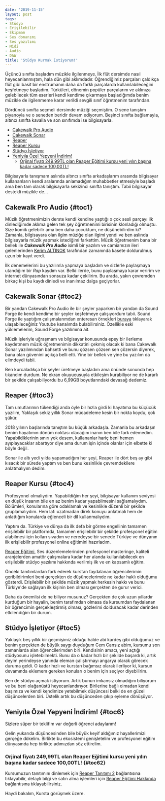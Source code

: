 ```yaml
---
date: '2019-11-15'
layout: post
tags:
- Stüdyo
- Erişilebilir
- Ekipman
- Ses donanımı
- Ses yazılımı
- Midi
- Audio
- DAW
title: 'Stüdyo Kurmak İstiyorum!'
---
```


Üçüncü sınıfta başladım müzikle ilgilenmeye. İlk flüt dersimde nasıl
heyecanlanmıştım, hala dün gibi aklımdadır. Öğrendiğimiz parçaları
çaldıkça flüt gibi basit bir enstrumanın daha da farklı parçalarda
kullanılabileceğini keşfetmeye başladım. Türküleri, dönemin popüler
parçalarını ve aklınıza gelebilecek tüm eserleri kendi kendime çıkarmaya
başladığımda benim müzikle de ilgilenmeme karar verildi sevgili sınıf
öğretmenim tarafından.

Dördüncü sınıfta seçmeli dersimde müziği seçmiştim. O sene tanıştım
piyanoyla ve o seneden beridir devam ediyorum. Beşinci sınıfta
bağlamayla, altıncı sınıfta kavalla ve son sınıfımda ise bilgisayarla.

-   [Cakewalk Pro Audio](#toc1)
-   [Cakewalk Sonar](#toc2)
-   [Reaper](#toc3)
-   [Reaper Kursu](#toc4)
-   [Stüdyo İşletiyor](#toc5)
-   [Yeniyıla Özel Yepyeni İndirim!](#toc6)
    -   [Orjinal fiyatı 249,99TL olan Reaper Eğitimi kursu yeni yılın
        başına kadar sadece 100,00TL!](#toc62)

Bilgisayarla tanışmam aslında altıncı sınıfta arkadaşlarım arasında
bilgisayar kullananların kendi aralarında anlamadığım muhabbetler
etmesiyle başladı ama ben tam olarak bilgisayarla sekizinci sınıfta
tanıştım. Tabii bilgisayar destekli müzikle de...

Cakewalk Pro Audio {#toc1}
------------------

Müzik öğretmenimizin derste kendi kendine yaptığı o çok sesli parçayı
ilk dinlediğimde aklıma gelen tek şey öğretmenimi birisinin klonladığı
olmuştu. Size komik gelebilir ama ben daha çocuktum, ne düşünebilirdim
ki? Zamanla, bilgisayara olan ilgim müziğe olan ilgimi yendi ve ben
aslında bilgisayarla müzik yapmak istediğimi farkettim. Müzik öğretmenim
bana bir bellek ile ***Cakewalk Pro Audio*** isimli bir yazılım ve
camiamızın ileri gelenlerinden [Kerim ALTINOK](http://selimkerim.com/)
tarafından zamanında kasete doldurulmuş uzun bir kayıt verdi.

İlk denemelerimi bu yazılımla yapmaya başladım ve sizlerle paylaşmaya
utandığım bir *Rap* kaydım var. Belki ilerde, bunu paylaşmaya karar
veririm ve internet dünyasından sonsuza kadar çekilirim. Bu arada, yakın
çevremden birkaç kişi bu kaydı dinledi ve inanılmaz dalga geçiyorlar.

Cakewalk Sonar {#toc2}
--------------

Bir yandan Cakewalk Pro Audio ile bir şeyler yaparken bir yandan da
Sound Forge ile kendi kendime bir şeyler keşfetmeye çalışıyordum tabii.
Sound Forge ile yaptığım çalışmalarımdan enteresan örnekleri
[buraya](https://youtube.com/borafirlangec) tıklayarak ulaşabileceğiniz
Youtube kanalımda bulabilirsiniz. Özellikle eski yüklemelerim, Sound
Forge yazılımına ait.

Müzik işleriyle uğraşmam ve bilgisayar konusunda epey bir ilerleme
kaydetmem müzik öğretmenimin dikkatini çekmiş olacak ki bana Cakewalk
Sonar yazılımından bahsetti ve bunu çözsen çözsen sen çözersin diyerek,
bana olan güvenini açıkça belli etti. Yine bir bellek ve yine bu yazılım
da elimdeydi tabii.

Ben kurcaladıkça bir şeyler üretmeye başladım ama önünde sonunda hep
tıkandım durdum. Ne ekran okuyucusuyla etkileşim kurabiliyor ne de
kararlı bir şekilde çalışabiliyordu bu 6,99GB boyutlarındaki devasağ
dedemiz.

Reaper {#toc3}
------

Tam umutlarımın tükendiği anda öyle bir hızla girdi ki hayatıma bu
küçücük yazılım, Yaklaşık sekiz yıllık Sonar mücadeleme kesin bir nokta
koydu, çok şükür.

2018 yılının başlarında tanıştım bu küçük arkadaşla. Zamanla bu
arkadaşın benim hayatımın dönüm noktası olacağını inanın ben bile fark
edemedim. Yapabildiklerinin sınırı yok desem, kullananlar hariç beni
hemen ayıplayacaklar abartıyor diye ama durum işin içinde olanlar için
elbette ki böyle değil.

Sonar ile altı yedi yılda yapamadığım her şeyi, Reaper ile dört beş ay
gibi kısacık bir sürede yaptım ve ben bunu kesinlikle çevremdekilere anlatmalıyım dedim.

Reaper Kursu {#toc4}
------------

Profesyonel olmalıydım. Yapabildiğim her şeyi, bilgisayar kullanım
seviyesi en düşük insanın bile en az benim kadar yapabilmesini
sağlamalıydım. Bölümleri, konularına göre odaklamalı ve kesinlikle
düzenli bir şekilde gruplamalıydım. Hem lafı uzatmadan direk konuyu
anlatmalı hem de anlattığım konularda eğlenceli bir dil kullanmalıydım.

Yaptım da. Türkiye ve dünya da ilk defa bir görme engellinin tamamen
erişilebilir bir platformda, tamamen erişilebilir bir şekilde
profesyonel eğitim alabilmesi için kolları sıvadım ve neredeyse bir
senede Türkiye ve dünyanın ilk erişilebilir profesyonel online eğitimini
hazırladım.

[Reaper Eğitimi](https://borfirbora.com/reaper), Ses
düzenlemelerinden profesyonel masteringe, kaliteli aranjelerden amatör
çalışmalara kadar her alanda kullanılabilecek en erişilebilir stüdyo
yazılımı hakkında verilmiş ilk ve en kapsamlı eğitim.

Önceki tanıtımlardan fark ederek kurstan faydalanan öğrencilerimin
geribildirimleri beni gerçekten de düşüncelerimde ne kadar haklı
olduğumu gösterdi. Erişilebilir bir şekilde müzik yapmak herkesin
hakkı ve bunu Türkiye'de sağlayan ilk kişinin ben olması gerçekten de
gurur verici.

Daha da önemlisi de ne biliyor musunuz? Gerçekten de çok uzun yıllardır
kurduğum bir hayalin, benim tarafımdan olmasa da kursumdan faydalanan
bir öğrencimin gerçekleştirmiş olması, gözlerimi dolduracak kadar
derinden etkilendiğim bir durum.

Stüdyo İşletiyor {#toc5}
----------------

Yaklaşık beş yıllık bir geçmişimiz olduğu halde abi kardeş gibi
olduğumuz ve benim gerçekten de büyük saygı duyduğum Cem Cansız abim,
kursumu son zamanlarda alan öğrencilerimden biri. Kendisinin amacı, yeni
açtığı stüdyosunu işletebilmekti. Bunu da o kadar hızlı bir şekilde
başardı ki, artık deyim yerindeyse yanında eleman çalıştırmayı angarya
olarak görecek duruma geldi. O kadar hızlı ve kurstan bağımsız olarak
ilerliyor ki, kursun devamında eklemem gereken konuları o benim için
seçiyor diyebilirim.

Ben de stüdyo açmak istiyorum. Artık bunun imkansız olmadığını biliyorum
ve bu beni olağanüstü heyecanlandırıyor. Birilerine bağlı olmadan kendi
başımıza ve kendi kendimize yetebilmek düşüncesi belki de en güzel
düşüncelerden biri. Üstelik artık bu düşünceden çıkıp eyleme dönüşüyor.

Yeniyıla Özel Yepyeni İndirim! {#toc6}
------------------------------

Sizlere süper bir teklifim var değerli öğrenci adaylarım!

Gelin yukarıda düşüncesinden bile büyük keyif aldığımız hayallerimizi
gerçeğe dökelim. Birlikte bu ekosistemi genişletelim ve profesyonel
eğitim dünyasında hep birlikte adımızdan söz ettirelim.

### Orjinal fiyatı 249,99TL olan Reaper Eğitimi kursu yeni yılın başına kadar sadece 100,00TL! {#toc62}

Kursumuzun tanıtımını dinlemek için [Reaper Tanıtımı
2](https://www.youtube.com/watch?v=DnWt0Dp9H6I&feature=youtu.be)
bağlantısına tıklayabilir, detaylı bilgi ve satın alma işlemleri için
[Reaper Eğitimi Hakkında](https://borfirbora.com/reaper) bağlantısına
tıklayabilirsiniz.

Haydi bakalım, Kursta görüşmek üzere.
